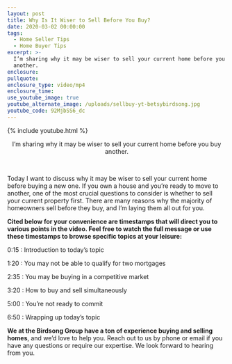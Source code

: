 ```yaml
---
layout: post
title: Why Is It Wiser to Sell Before You Buy?
date: 2020-03-02 00:00:00
tags:
  - Home Seller Tips
  - Home Buyer Tips
excerpt: >-
  I’m sharing why it may be wiser to sell your current home before you buy
  another.
enclosure:
pullquote:
enclosure_type: video/mp4
enclosure_time:
use_youtube_image: true
youtube_alternate_image: /uploads/sellbuy-yt-betsybirdsong.jpg
youtube_code: 92MjbSS6_dc
---
```


{% include youtube.html %}

<p style="text-align:center">I’m sharing why it may be wiser to sell your current home before you buy another.</p>

&nbsp;

Today I want to discuss why it may be wiser to sell your current home before buying a new one. If you own a house and you’re ready to move to another, one of the most crucial questions to consider is whether to sell your current property first. There are many reasons why the majority of homeowners sell before they buy, and I’m laying them all out for you.

**Cited below for your convenience are timestamps that will direct you to various points in the video. Feel free to watch the full message or use these timestamps to browse specific topics at your leisure:&nbsp;**

0:15 : Introduction to today’s topic

1:20 : You may not be able to qualify for two mortgages

2:35 : You may be buying in a competitive market

3:20 : How to buy and sell simultaneously&nbsp;

5:00 : You’re not ready to commit

6:50 : Wrapping up today’s topic

**We at the Birdsong Group have a ton of experience buying and selling homes**, and we’d love to help you. Reach out to us by phone or email if you have any questions or require our expertise. We look forward to hearing from you.